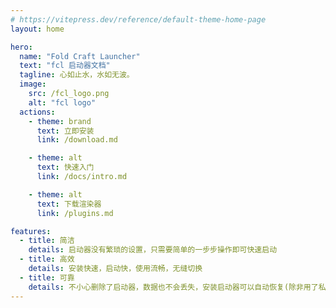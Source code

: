 ```yaml
---
# https://vitepress.dev/reference/default-theme-home-page
layout: home

hero:
  name: "Fold Craft Launcher"
  text: "fcl 启动器文档"
  tagline: 心如止水，水如无波。
  image: 
    src: /fcl_logo.png
    alt: "fcl logo"
  actions:
    - theme: brand
      text: 立即安装
      link: /download.md

    - theme: alt
      text: 快速入门
      link: /docs/intro.md

    - theme: alt
      text: 下载渲染器
      link: /plugins.md

features:
  - title: 简洁
    details: 启动器没有繁琐的设置，只需要简单的一步步操作即可快速启动
  - title: 高效
    details: 安装快速，启动快，使用流畅，无缝切换
  - title: 可靠
    details: 不小心删除了启动器，数据也不会丢失，安装启动器可以自动恢复(除非用了私有目录)
---
```


